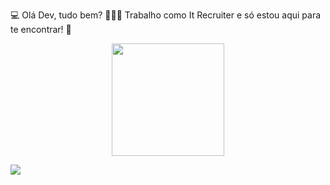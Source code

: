 💻 Olá Dev, tudo bem? 
👱🏻‍♀️ Trabalho como It Recruiter e só estou aqui para te encontrar! 👀
<div align="center">
  <a href="https://github.com/martagraciliano">
  <img height="180em" src="https://github-readme-stats.vercel.app/api?username=martagraciliano&show_icons=true&theme=dracula&include_all_commits=true&count_private=true"/></div>
<div> 
 

  
  
  
<a href="https://www.linkedin.com/in/martarochagracilianolino" target="_blank"><img src="https://img.shields.io/badge/-LinkedIn-%230077B5?style=for-the-badge&logo=linkedin&logoColor=white" target="_blank"></a>
